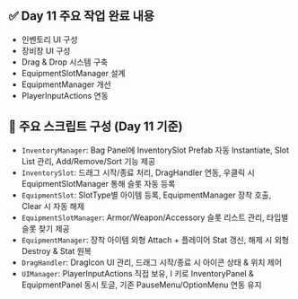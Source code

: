 ## ✅ Day 11 주요 작업 완료 내용

- 인벤토리 UI 구성
- 장비창 UI 구성
- Drag & Drop 시스템 구축
- EquipmentSlotManager 설계
- EquipmentManager 개선
- PlayerInputActions 연동

## 🔧 주요 스크립트 구성 (Day 11 기준)

- `InventoryManager`: Bag Panel에 InventorySlot Prefab 자동 Instantiate, Slot List 관리, Add/Remove/Sort 기능 제공
- `InventorySlot`: 드래그 시작/종료 처리, DragHandler 연동, 우클릭 시 EquipmentSlotManager 통해 슬롯 자동 등록
- `EquipmentSlot`: SlotType별 아이템 등록, EquipmentManager 장착 호출, Clear 시 자동 해제
- `EquipmentSlotManager`: Armor/Weapon/Accessory 슬롯 리스트 관리, 타입별 슬롯 찾기 제공
- `EquipmentManager`: 장착 아이템 외형 Attach + 플레이어 Stat 갱신, 해제 시 외형 Destroy & Stat 원복
- `DragHandler`: DragIcon UI 관리, 드래그 시작/종료 시 아이콘 상태 & 위치 제어
- `UIManager`: PlayerInputActions 직접 보유, I 키로 InventoryPanel & EquipmentPanel 동시 토글, 기존 PauseMenu/OptionMenu 연동 유지

